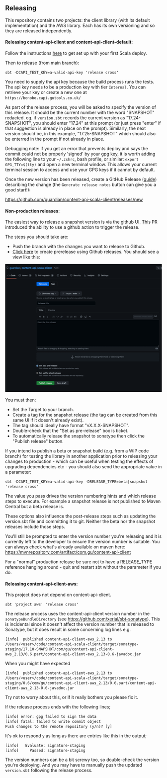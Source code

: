 ## Releasing

This repository contains two projects: the client library (with its default implementation) and the AWS library.
Each has its own versioning and so they are released independently.

#### Releasing content-api-client and content-api-client-default:
Follow the instructions [here](https://docs.google.com/document/d/1rNXjoZDqZMsQblOVXPAIIOMWuwUKe3KzTCttuqS7AcY/edit#) to get set up with your first Scala deploy.

Then to release (from main branch):
```
sbt -DCAPI_TEST_KEY=a-valid-api-key 'release cross'
```

You need to supply the api key because the build process runs the tests. The api key needs to be a production key with tier `Internal`. You can retrieve your key or create a new one at `https://bonobo.capi.gutools.co.uk/`

As part of the release process, you will be asked to specify the version of this release. It should be the current number with the word "SNAPSHOT" redacted. eg. if `version.sbt` records the current version as "17.24-SNAPSHOT", you should enter "17.24" at this prompt (or just press "enter" if that suggestion is already in place on the prompt). Similarly, the next version should be, in this example, "17.25-SNAPSHOT" which should also be enterred in the prompt if not already in place.

Debugging note: if you get an error that prevents deploy and says the commit could not be properly 'signed' by your gpg key, it is worth adding the following line to your `~/.zshrc`, bash profile, or similar: `export GPG_TTY=$(tty)` and open a new terminal window. This allows your current terminal session to access and use your GPG keys if it cannot by default.

Once the new version has been released, create a GitHub Release
([guide](https://docs.github.com/en/repositories/releasing-projects-on-github/managing-releases-in-a-repository)) 
describing the change (the `Generate release notes` button can give you a good start!):

https://github.com/guardian/content-api-scala-client/releases/new

#### Non-production releases:

The easiest way to release a snapshot version is via the github UI. 
[This](https://github.com/guardian/content-api-scala-client/pull/373) PR introduced the ability to use a github action to trigger the release.

The steps you should take are:
- Push the branch with the changes you want to release to Github.
- [Click here](https://github.com/guardian/content-api-scala-client/releases/new?prerelease=true) to create prerelease using Github releases. You should see a view like this:
<img src="./images/pre-release-view.png">

You must then:
- Set the Target to your branch.
- Create a tag for the snapshot release (the tag can be created from this same UI if it doesn't already exist).
- The tag should ideally have format "vX.X.X-SNAPSHOT".
- Double-check that the "Set as pre-release" box is ticket.
- To automatically release the snapshot to sonatype then click the "Publish release" button.


If you intend to publish a beta or snapshot build (e.g. from a WIP code branch) for testing the library in another application prior to releasing your changes to production - which can be useful when testing the effects of upgrading dependencies etc - you should also send the appropriate value in a parameter:
```
sbt -DCAPI_TEST_KEY=a-valid-api-key -DRELEASE_TYPE=beta|snapshot 'release cross'
```

The value you pass drives the version numbering hints and which release steps to execute. For example a snapshot release is not published to Maven Central but a beta release is. 

These options also influence the post-release steps such as updating the version.sbt file and committing it to git. Neither the beta nor the snapshot releases include those steps. 

You'll still be prompted to enter the version number you're releasing and it is currently left to the developer to ensure the version number is suitable. You can always check what's already available on maven here: https://mvnrepository.com/artifact/com.gu/content-api-client   

For a "normal" production release be sure not to have a RELEASE_TYPE reference hanging around - quit and restart sbt without the parameter if you do.

#### Releasing content-api-client-aws:
This project does not depend on content-api-client.
```
sbt 'project aws' 'release cross'
```

The release process uses the content-api-client version number in the `sonatypeBundleDirectory` (see https://github.com/xerial/sbt-sonatype).  This is incidental since it doesn't affect the version number that is released to Sonatype, but it does result in some concerning log lines e.g.

```
[info] 	published content-api-client-aws_2.13 to /Users/<user>/code/content-api-scala-client/target/sonatype-staging/17.10-SNAPSHOT/com/gu/content-api-client-aws_2.13/0.6.part/content-api-client-aws_2.13-0.6-javadoc.jar
```

When you might have expected 

```
[info] 	published content-api-client-aws_2.13 to /Users/<user>/code/content-api-scala-client/target/sonatype-staging/0.6/com/gu/content-api-client-aws_2.13/0.6.part/content-api-client-aws_2.13-0.6-javadoc.jar
```

Try not to worry about this, or if it really bothers you please fix it.

If the release process ends with the following lines;
```
[info] error: gpg failed to sign the data
[info] fatal: failed to write commit object
Push changes to the remote repository (y/n)? [y] 
```

It's ok to respond `y` as long as there are entries like this in the output;
```
[info]   Evaluate: signature-staging
[info]     Passed: signature-staging
```

The version numbers can be a bit screwy too, so double-check the version you're deploying. And you may have to manually push the updated `version.sbt` following the release process.
